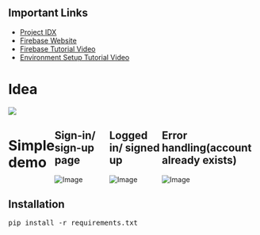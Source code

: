 <section class="important-links">
  <h1>Important Links</h1>
  <ul>
    <li><a href="https://idx.dev/" target="_blank" rel="noopener noreferrer">Project IDX</a></li>
    <li><a href="https://firebase.google.com/" target="_blank" rel="noopener noreferrer">Firebase Website</a></li>
    <li><a href="https://www.youtube.com/watch?v=rclSyEks-HY" target="_blank" rel="noopener noreferrer">Firebase Tutorial Video</a></li>
    <li><a href="https://www.youtube.com/watch?v=CkCOY4BgAjY" target="_blank" rel="noopener noreferrer">Environment Setup Tutorial Video</a></li>
  </ul>
</section>
<h1>Idea</h1>
<img src="https://github.com/user-attachments/assets/7d099264-6b3e-4e20-91bb-d34a63727e85" style="height=50px;"/>

<div style="display: flex; justify-content: center; align-items: center; width: 100%;">
  <h1>Simple demo</h1> 
  <div>
    <h2>Sign-in/ sign-up page</h2>
    <img src="https://github.com/user-attachments/assets/d9720067-1197-4b97-8c30-2814b2177053" alt="Image" />
  </div>
  <div>
    <h2>Logged in/ signed up</h2>
    <img src="https://github.com/user-attachments/assets/95c89988-ddab-4629-b5c8-d9992fe47992" alt="Image"/>
  </div>
  <div>
    <h2>Error handling(account already exists)</h2>
    <img src="https://github.com/user-attachments/assets/b195f624-ab23-4744-b0ea-a6231d5c1732" alt="Image"/>
  </div>
</div>

<h2>Installation</h2>
<pre>pip install -r requirements.txt</pre>
